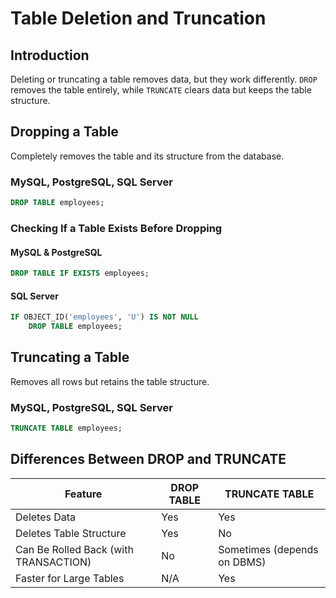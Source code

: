 # Table Deletion and Truncation

## Introduction
Deleting or truncating a table removes data, but they work differently. `DROP` removes the table entirely, while `TRUNCATE` clears data but keeps the table structure.

## Dropping a Table
Completely removes the table and its structure from the database.

### MySQL, PostgreSQL, SQL Server
```sql
DROP TABLE employees;
```

### Checking If a Table Exists Before Dropping
#### MySQL & PostgreSQL
```sql
DROP TABLE IF EXISTS employees;
```

#### SQL Server
```sql
IF OBJECT_ID('employees', 'U') IS NOT NULL
    DROP TABLE employees;
```

## Truncating a Table
Removes all rows but retains the table structure.

### MySQL, PostgreSQL, SQL Server
```sql
TRUNCATE TABLE employees;
```

## Differences Between DROP and TRUNCATE
| Feature          | DROP TABLE      | TRUNCATE TABLE |
|-----------------|----------------|---------------|
| Deletes Data    | Yes             | Yes          |
| Deletes Table Structure | Yes      | No           |
| Can Be Rolled Back (with TRANSACTION) | No | Sometimes (depends on DBMS) |
| Faster for Large Tables | N/A | Yes |


